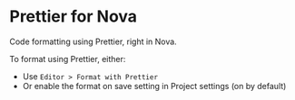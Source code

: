 # Prettier for Nova

Code formatting using Prettier, right in Nova.

To format using Prettier, either:

- Use `Editor > Format with Prettier`
- Or enable the format on save setting in Project settings (on by default)

